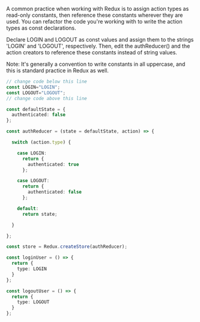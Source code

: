 A common practice when working with Redux is to assign action types as read-only constants, then reference these constants wherever they are used. You can refactor the code you're working with to write the action types as const declarations.

Declare LOGIN and LOGOUT as const values and assign them to the strings 'LOGIN' and 'LOGOUT', respectively. Then, edit the authReducer() and the action creators to reference these constants instead of string values.

Note: It's generally a convention to write constants in all uppercase, and this is standard practice in Redux as well.
```typescript jsx
// change code below this line
const LOGIN="LOGIN";
const LOGOUT="LOGOUT";
// change code above this line

const defaultState = {
  authenticated: false
};

const authReducer = (state = defaultState, action) => {

  switch (action.type) {

    case LOGIN:
      return {
        authenticated: true
      };

    case LOGOUT:
      return {
        authenticated: false
      };

    default:
      return state;

  }

};

const store = Redux.createStore(authReducer);

const loginUser = () => {
  return {
    type: LOGIN
  }
};

const logoutUser = () => {
  return {
    type: LOGOUT
  }
};

```
